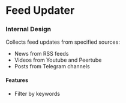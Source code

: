 # Feed Updater


### Internal Design

Collects feed updates from specified sources: 

- News from RSS feeds
- Videos from Youtube and Peertube
- Posts from Telegram channels

#### Features

- Filter by keywords

